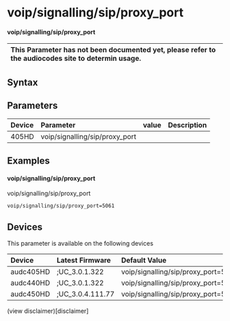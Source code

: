 ﻿---
description: voip/signalling/sip/proxy_port
search: false
---

# voip/signalling/sip/proxy_port

#### voip/signalling/sip/proxy_port


| This Parameter has not been documented yet, please refer to the audiocodes site to determin usage.  | 
| :--- |

## Syntax

## Parameters
|Device|Parameter|value|Description|
|:---|:---|:---|:---|
| 405HD | voip/signalling/sip/proxy_port |  |  |

## Examples
#### voip/signalling/sip/proxy_port

voip/signalling/sip/proxy_port

```
voip/signalling/sip/proxy_port=5061
```

## Devices
This parameter is available on the following devices

| Device | Latest Firmware | Default Value |
|:---|:---|:---|
| audc405HD | ;UC_3.0.1.322 | voip/signalling/sip/proxy_port=5061 
| audc440HD | ;UC_3.0.1.322 | voip/signalling/sip/proxy_port=5061 
| audc450HD | ;UC_3.0.4.111.77 | voip/signalling/sip/proxy_port=5061 

(view disclaimer)[disclaimer]
